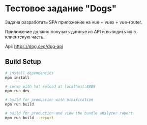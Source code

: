 # Тестовое задание "Dogs"

Задача разработать SPA приложение на vue + vuex + vue-router.

Приложение должно получать данные из API и выводить их в клиентскую часть.

Api: https://dog.ceo/dog-api

## Build Setup

``` bash
# install dependencies
npm install

# serve with hot reload at localhost:8080
npm run dev

# build for production with minification
npm run build

# build for production and view the bundle analyzer report
npm run build --report
```


